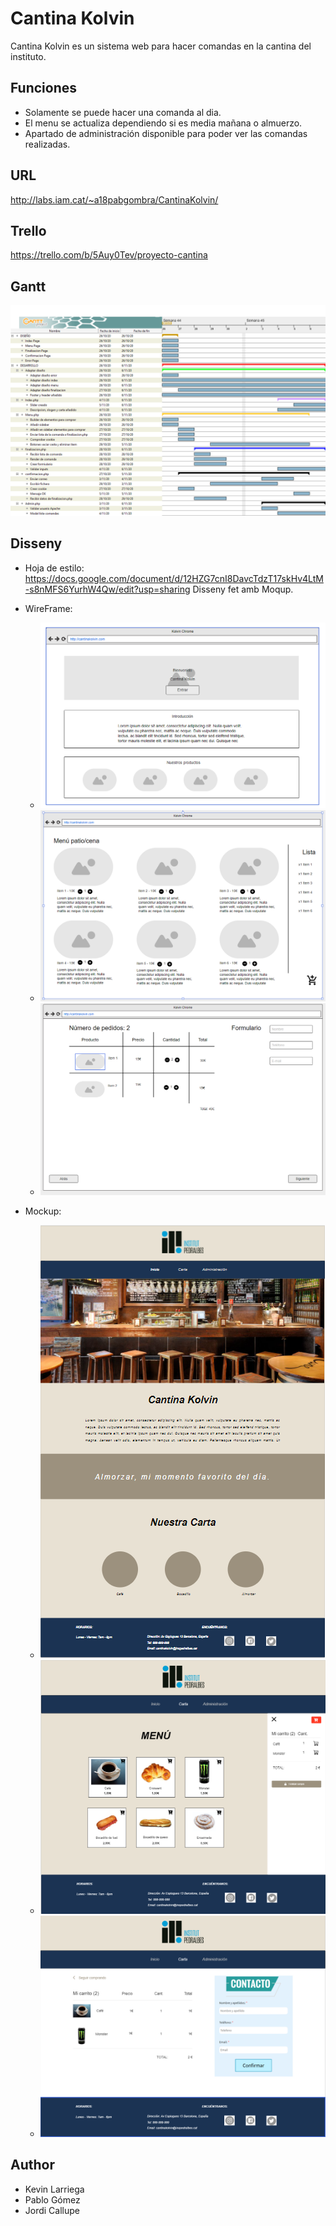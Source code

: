 # Cantina Kolvin
Cantina Kolvin es un sistema web para hacer comandas en la cantina del instituto.

## Funciones
* Solamente se puede hacer una comanda al dia.
* El menu se actualiza dependiendo si es media mañana o almuerzo.
* Apartado de administración disponible para poder ver las comandas realizadas.

## URL
http://labs.iam.cat/~a18pabgombra/CantinaKolvin/

## Trello
https://trello.com/b/5Auy0Tev/proyecto-cantina

## Gantt
![Diagrama de Gantt](https://github.com/PabloGomezB/CantinaKolvin/blob/main/img/gantt/proyecto_cantina.png)

## Disseny
* Hoja de estilo: https://docs.google.com/document/d/12HZG7cnI8DavcTdzT17skHv4LtM-s8nMFS6YurhW4Qw/edit?usp=sharing
Disseny fet amb Moqup.
- WireFrame:
    - ![Landing Wireframe](https://github.com/PabloGomezB/CantinaKolvin/blob/main/img/disseny/wireframe/landingWireframe.png)
    - ![Menu Wireframe](https://github.com/PabloGomezB/CantinaKolvin/blob/main/img/disseny/wireframe/menuWireframe.png)
    - ![Finalizacion Wireframe](https://github.com/PabloGomezB/CantinaKolvin/blob/main/img/disseny/wireframe/finalizar_wireframe.png)

- Mockup:
    - ![Landing Mockup](https://github.com/PabloGomezB/CantinaKolvin/blob/main/img/disseny/mockup/landingMockup.png)
    - ![Menu Mockup](https://github.com/PabloGomezB/CantinaKolvin/blob/main/img/disseny/mockup/menu_mockup.png)
    - ![Finalizacion Mockup](https://github.com/PabloGomezB/CantinaKolvin/blob/main/img/disseny/mockup/finalizacion_mockup.png)
## Author
* Kevin Larriega
* Pablo Gómez
* Jordi Callupe
